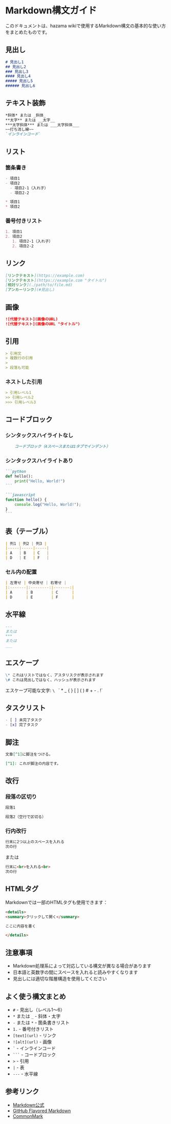 # Markdown構文ガイド

このドキュメントは、hazama wikiで使用するMarkdown構文の基本的な使い方をまとめたものです。

## 見出し

```markdown
# 見出し1
## 見出し2
### 見出し3
#### 見出し4
##### 見出し5
###### 見出し6
```

## テキスト装飾

```markdown
*斜体* または _斜体_
**太字** または __太字__
***太字斜体*** または ___太字斜体___
~~打ち消し線~~
`インラインコード`
```

## リスト

### 箇条書き

```markdown
- 項目1
- 項目2
  - 項目2-1（入れ子）
  - 項目2-2

* 項目1
* 項目2
```

### 番号付きリスト

```markdown
1. 項目1
2. 項目2
   1. 項目2-1（入れ子）
   2. 項目2-2
```

## リンク

```markdown
[リンクテキスト](https://example.com)
[リンクテキスト](https://example.com "タイトル")
[相対リンク](./path/to/file.md)
[アンカーリンク](#見出し)
```

## 画像

```markdown
![代替テキスト](画像のURL)
![代替テキスト](画像のURL "タイトル")
```

## 引用

```markdown
> 引用文
> 複数行の引用
>
> 段落も可能
```

### ネストした引用

```markdown
> 引用レベル1
>> 引用レベル2
>>> 引用レベル3
```

## コードブロック

### シンタックスハイライトなし

```markdown
    コードブロック（4スペースまたは1タブでインデント）
```

### シンタックスハイライトあり

````markdown
```python
def hello():
    print("Hello, World!")
```

```javascript
function hello() {
    console.log("Hello, World!");
}
```
````

## 表（テーブル）

```markdown
| 列1 | 列2 | 列3 |
|-----|-----|-----|
| A   | B   | C   |
| D   | E   | F   |
```

### セル内の配置

```markdown
| 左寄せ | 中央寄せ | 右寄せ |
|:-------|:--------:|-------:|
| A      | B        | C      |
| D      | E        | F      |
```

## 水平線

```markdown
---
または
***
または
___
```

## エスケープ

```markdown
\* これはリストではなく、アスタリスクが表示されます
\# これは見出しではなく、ハッシュが表示されます
```

エスケープ可能な文字: `\ ` \` * _ { } [ ] ( ) # + - . !`

## タスクリスト

```markdown
- [ ] 未完了タスク
- [x] 完了タスク
```

## 脚注

```markdown
文章[^1]に脚注をつける。

[^1]: これが脚注の内容です。
```

## 改行

### 段落の区切り

```markdown
段落1

段落2（空行で区切る）
```

### 行内改行

```markdown
行末に2つ以上のスペースを入れる  
次の行
```

または

```markdown
行末に<br>を入れる<br>
次の行
```

## HTMLタグ

Markdownでは一部のHTMLタグも使用できます：

```html
<details>
<summary>クリックして開く</summary>

ここに内容を書く

</details>
```

## 注意事項

- Markdown処理系によって対応している構文が異なる場合があります
- 日本語と英数字の間にスペースを入れると読みやすくなります
- 見出しには適切な階層構造を使用してください

## よく使う構文まとめ

- `#` - 見出し（レベル1～6）
- `*` または `_` - 斜体・太字
- `-` または `*` - 箇条書きリスト
- `1.` - 番号付きリスト
- `[text](url)` - リンク
- `![alt](url)` - 画像
- `` ` `` - インラインコード
- ```` ``` ```` - コードブロック
- `>` - 引用
- `|` - 表
- `---` - 水平線

## 参考リンク

- [Markdown公式](https://daringfireball.net/projects/markdown/)
- [GitHub Flavored Markdown](https://github.github.com/gfm/)
- [CommonMark](https://commonmark.org/)

